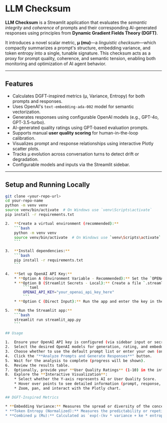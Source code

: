 # LLM Checksum

**LLM Checksum** is a Streamlit application that evaluates the *semantic integrity* and *coherence* of prompts and their corresponding AI-generated responses using principles from **Dynamic Gradient Fields Theory (DGFT)**.

It introduces a novel scalar metric, **μ (mu)**—a *linguistic checksum*—which compactly summarizes a prompt's structure, embedding variance, and token entropy into a single, tunable signature. This checksum acts as a proxy for prompt quality, coherence, and semantic tension, enabling both monitoring and optimization of AI agent behavior.

---

## Features

- Calculates DGFT-inspired metrics (μ, Variance, Entropy) for both prompts and responses.
- Uses OpenAI's `text-embedding-ada-002` model for semantic vectorization.
- Generates responses using configurable OpenAI models (e.g., GPT-4o, GPT-3.5-turbo).
- AI-generated quality ratings using GPT-based evaluation prompts.
- Supports manual **user quality scoring** for human-in-the-loop calibration.
- Visualizes prompt and response relationships using interactive Plotly scatter plots.
- Tracks μ evolution across conversation turns to detect drift or degradation.
- Configurable models and inputs via the Streamlit sidebar.

---

## Setup and Running Locally

```bash
git clone <your-repo-url>
cd your-repo-name
python -m venv venv
source venv/bin/activate  # On Windows use `venv\Scripts\activate`
pip install -r requirements.txt

2.  **Create a virtual environment (recommended):**
    ```bash
    python -m venv venv
    source venv/bin/activate  # On Windows use `venv\Scripts\activate`
    ```

3.  **Install dependencies:**
    ```bash
    pip install -r requirements.txt
    ```

4.  **Set up OpenAI API Key:**
    * **Option A (Environment Variable - Recommended):** Set the `OPENAI_API_KEY` environment variable. The app will pick it up.
    * **Option B (Streamlit Secrets - Local):** Create a file `.streamlit/secrets.toml` (ensure this file is in your `.gitignore` and **never commit it!**) with the following content:
        ```toml
        OPENAI_API_KEY="your_openai_api_key_here"
        ```
    * **Option C (Direct Input):** Run the app and enter the key in the sidebar input field (less secure, not recommended for shared environments).

5.  **Run the Streamlit app:**
    ```bash
    streamlit run streamlit_app.py
    ```

## Usage

1.  Ensure your OpenAI API key is configured (via sidebar input or secrets).
2.  Select the desired OpenAI models for generation, rating, and embeddings in the sidebar.
3.  Choose whether to use the default prompt list or enter your own (one per line).
4.  Click the "**Analyze Prompts and Generate Responses**" button.
5.  Wait for the analysis to complete (progress will be shown).
6.  Review the results table.
7.  Optionally, provide your **User Quality Ratings** (1-10) in the interactive section. Use 0 or leave blank to skip rating a specific response. Click "**Apply User Ratings & Update Plot**".
8.  Explore the **Interactive Visualization**:
    * Select whether the Y-axis represents AI or User Quality Score.
    * Hover over points to see detailed information (prompt, response, metrics, scores).
    * Zoom, pan, and interact with the Plotly chart.

## DGFT-Inspired Metrics

* **Embedding Variance:** Measures the spread or diversity of the concepts within the text's embedding vector. Lower variance might suggest more focused content.
* **Token Entropy (Normalized):** Measures the predictability or repetitiveness of the token sequence based on Shannon entropy, normalized by the theoretical maximum for the sequence length. Lower entropy suggests more repetitive or predictable text.
* **Combined μ (Mu):** Calculated as `exp(-(kv * variance + ke * entropy))`. This metric combines variance and entropy, where lower variance and lower entropy result in a higher μ (closer to 1), potentially indicating lower "tension" or higher conceptual/lexical coherence/simplicity. The weights `kv` and `ke` are tunable parameters (currently set to 50 and 1).
